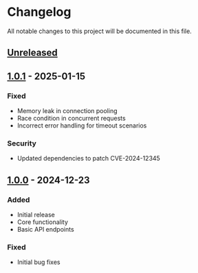 # Changelog

All notable changes to this project will be documented in this file.

## [Unreleased]

## [1.0.1] - 2025-01-15

### Fixed
- Memory leak in connection pooling
- Race condition in concurrent requests
- Incorrect error handling for timeout scenarios

### Security
- Updated dependencies to patch CVE-2024-12345

## [1.0.0] - 2024-12-23

### Added
- Initial release
- Core functionality
- Basic API endpoints

### Fixed
- Initial bug fixes

[Unreleased]: https://github.com/username/repo/compare/v1.0.1...HEAD
[1.0.1]: https://github.com/username/repo/compare/v1.0.0...v1.0.1
[1.0.0]: https://github.com/username/repo/releases/tag/v1.0.0
